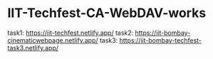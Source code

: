 # IIT-Techfest-CA-WebDAV-works

task1: https://iit-techfest.netlify.app/
task2: https://iit-bombay-cinematicwebpage.netlify.app/
task3: https://iit-bombay-techfest-task3.netlify.app/
